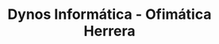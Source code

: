 ---
title: "Dynos Informática - Ofimática Herrera"
url: /zamora/dynos-informatica-ofimatica-herrera/
shop: ordenador
---